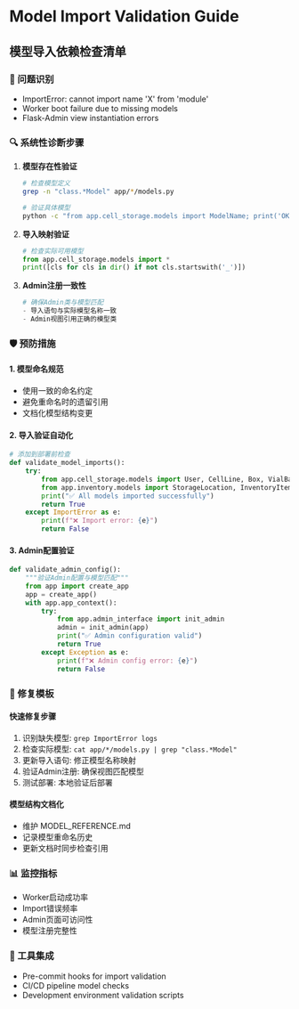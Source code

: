 # Model Import Validation Guide

## 模型导入依赖检查清单

### 🎯 问题识别
- ImportError: cannot import name 'X' from 'module'
- Worker boot failure due to missing models
- Flask-Admin view instantiation errors

### 🔍 系统性诊断步骤

1. **模型存在性验证**
   ```bash
   # 检查模型定义
   grep -n "class.*Model" app/*/models.py
   
   # 验证具体模型
   python -c "from app.cell_storage.models import ModelName; print('OK')"
   ```

2. **导入映射验证**
   ```python
   # 检查实际可用模型
   from app.cell_storage.models import *
   print([cls for cls in dir() if not cls.startswith('_')])
   ```

3. **Admin注册一致性**
   ```python
   # 确保Admin类与模型匹配
   - 导入语句与实际模型名称一致
   - Admin视图引用正确的模型类
   ```

### 🛡️ 预防措施

#### 1. 模型命名规范
- 使用一致的命名约定
- 避免重命名时的遗留引用
- 文档化模型结构变更

#### 2. 导入验证自动化
```python
# 添加到部署前检查
def validate_model_imports():
    try:
        from app.cell_storage.models import User, CellLine, Box, VialBatch, CryoVial, Tower, Drawer
        from app.inventory.models import StorageLocation, InventoryItem
        print("✅ All models imported successfully")
        return True
    except ImportError as e:
        print(f"❌ Import error: {e}")
        return False
```

#### 3. Admin配置验证
```python
def validate_admin_config():
    """验证Admin配置与模型匹配"""
    from app import create_app
    app = create_app()
    with app.app_context():
        try:
            from app.admin_interface import init_admin
            admin = init_admin(app)
            print("✅ Admin configuration valid")
            return True
        except Exception as e:
            print(f"❌ Admin config error: {e}")
            return False
```

### 🚀 修复模板

#### 快速修复步骤
1. 识别缺失模型: `grep ImportError logs`
2. 检查实际模型: `cat app/*/models.py | grep "class.*Model"`
3. 更新导入语句: 修正模型名称映射
4. 验证Admin注册: 确保视图匹配模型
5. 测试部署: 本地验证后部署

#### 模型结构文档化
- 维护 MODEL_REFERENCE.md
- 记录模型重命名历史
- 更新文档时同步检查引用

### 📊 监控指标
- Worker启动成功率
- Import错误频率  
- Admin页面可访问性
- 模型注册完整性

### 🔧 工具集成
- Pre-commit hooks for import validation
- CI/CD pipeline model checks
- Development environment validation scripts